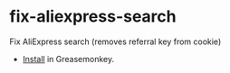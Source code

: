# fix-aliexpress-search
Fix AliExpress search (removes referral key from cookie)

- [Install](https://github.com/Aculeasis/fix-aliexpress-search/raw/master/fix_aliexpress_search.user.js) in Greasemonkey.
